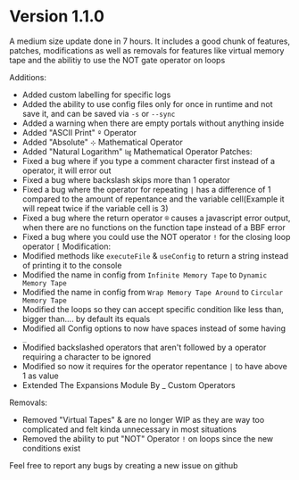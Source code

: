 # Version 1.1.0
A medium size update done in 7 hours. It includes a good chunk of features, patches, modifications as well as removals for features like virtual memory tape and the abilitiy to use the NOT gate operator on loops

Additions:
- Added custom labelling for specific logs
- Added the ability to use config files only for once in runtime and not save it, and can be saved via ``-s`` or ``--sync``
- Added a warning when there are empty portals without anything inside
- Added "ASCII Print" ``º`` Operator
- Added "Absolute" ``⊹`` Mathematical Operator
- Added "Natural Logarithm" ``㏒`` Mathematical Operator
Patches:
- Fixed a bug where if you type a comment character first instead of a operator, it will error out
- Fixed a bug where backslash skips more than 1 operator
- Fixed a bug where the operator for repeating ``|`` has a difference of 1 compared to the amount of repentance and the variable cell(Example it will repeat twice if the variable cell is 3)
- Fixed a bug where the return operator ``®`` causes a javascript error output, when there are no functions on the function tape instead of a BBF error
- Fixed a bug where you could use the NOT operator ``!`` for the closing loop operator ``[``
Modification:
- Modified methods like ``executeFile`` & ``useConfig`` to return a string instead of printing it to the console
- Modified the name in config from ``Infinite Memory Tape`` to ``Dynamic Memory Tape``
- Modified the name in config from ``Wrap Memory Tape Around`` to ``Circular Memory Tape``
- Modified the loops so they can accept specific condition like less than, bigger than.... by default its equals
- Modified all Config options to now have spaces instead of some having ``_``
- Modified backslashed operators that aren't followed by a operator requiring a character to be ignored
- Modified so now it requires for the operator repentance ``|`` to have above 1 as value
- Extended The Expansions Module By _ Custom Operators

Removals:
- Removed "Virtual Tapes" & are no longer WIP as they are way too complicated and felt kinda unnecessary in most situations 
- Removed the ability to put "NOT" Operator ``!`` on loops since the new conditions exist

Feel free to report any bugs by creating a new issue on github